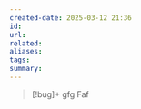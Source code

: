 ```yaml
---
created-date: 2025-03-12 21:36
id: 
url: 
related: 
aliases: 
tags: 
summary:
---
```

>[!bug]+
>gfg
>Faf





